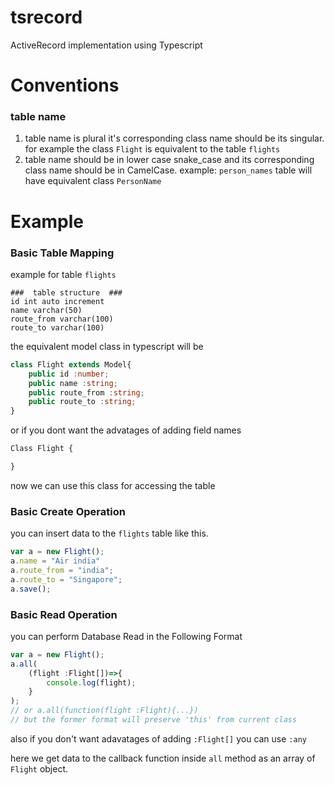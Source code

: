 # tsrecord
ActiveRecord implementation using Typescript

# Conventions
### table name
1. table name is plural it's corresponding class name should be its singular. for example the class `Flight` is equivalent to the table `flights`
2. table name should be in lower case snake_case and its corresponding class name should be in CamelCase. example: `person_names` table will have equivalent class `PersonName`

# Example
### Basic Table Mapping
example for table `flights`

    ###  table structure  ###
    id int auto increment
    name varchar(50)
    route_from varchar(100)
    route_to varchar(100)

the equivalent model class in typescript will be

```typescript
class Flight extends Model{
    public id :number;
    public name :string;
    public route_from :string;
    public route_to :string;
}
```

or if you dont want the advatages of adding field names

```typescript
Class Flight {

}

```

now we can use this class for accessing the table

### Basic Create Operation

you can insert data to the `flights` table like this.

```typescript
var a = new Flight();
a.name = "Air india"
a.route_from = "india";
a.route_to = "Singapore";
a.save();
```

### Basic Read Operation

you can perform Database Read in the Following Format

```typescript
var a = new Flight();
a.all(
    (flight :Flight[])=>{
        console.log(flight);
    }
);
// or a.all(function(flight :Flight){...})
// but the former format will preserve 'this' from current class
```

also if you don't want adavatages of adding `:Flight[]` you can use `:any`

here we get data to the callback function inside `all` method as an array of `Flight` object.

